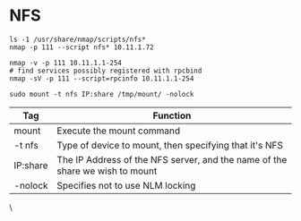 # NFS

```
ls -1 /usr/share/nmap/scripts/nfs*
nmap -p 111 --script nfs* 10.11.1.72

```

```
nmap -v -p 111 10.11.1.1-254
# find services possibly registered with rpcbind
nmap -sV -p 111 --script=rpcinfo 10.11.1.1-254 
```

```
sudo mount -t nfs IP:share /tmp/mount/ -nolock
```

| Tag      | Function                                                                     |
| -------- | ---------------------------------------------------------------------------- |
| mount    | Execute the mount command                                                    |
| -t nfs   | Type of device to mount, then specifying that it's NFS                       |
| IP:share | The IP Address of the NFS server, and the name of the share we wish to mount |
| -nolock  | Specifies not to use NLM locking                                             |

\
